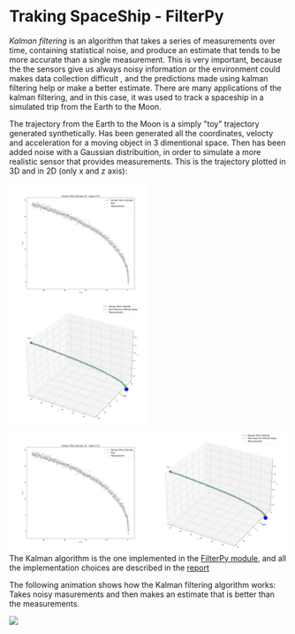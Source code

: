 # Traking SpaceShip - FilterPy

*Kalman filtering* is an algorithm that takes a series of measurements over time, containing statistical noise, and produce an estimate that tends to be more accurate than a single measurement. This is very important, because the the sensors give us always noisy information or the environment could makes data collection difficult , and the predictions made using kalman filtering help or make a better estimate.  There are many applications of the kalman filtering, and in this case, it was used to track a spaceship in a simulated trip from the Earth to the Moon.

The trajectory from the Earth to the Moon is a simply "toy" trajectory generated synthetically. Has been generated all the coordinates, velocty and acceleration for a moving object in 3 dimentional space. Then has been added noise with a Gaussian distribuition, in order to simulate a more realistic sensor that provides measurements. This is the trajectory plotted in 3D and in 2D (only x and z axis):

<div class="row" style= "display: table;">
  <div class="column">
    <img src="SpaceShip_3D\Plots\Kalman_Filter_Estimate_2D___Sigma_0.5.png" width="50%" style="float: left;"></img>
  </div>
  <div class="column">
    <img src="SpaceShip_3D\Plots\Kalman_Filter_Estimate___Sigma_0.5.png"width="50%" style="float: left;" ></img>
  </div>
</div>


<p float="left">
  <img src="SpaceShip_3D\Plots\Kalman_Filter_Estimate_2D___Sigma_0.5.png" width="50%" style="float: left;"></img>
  <img src="SpaceShip_3D\Plots\Kalman_Filter_Estimate___Sigma_0.5.png"width="50%" style="float: left;" ></img>
</p>


The Kalman algorithm is the one implemented in the <a  href="https://filterpy.readthedocs.io/en/latest/"> FilterPy module</a>, and all the implementation choices are described in the <a href="https://github.com/simocampi/Project-SpaceShip_FilterPy_Kalman/blob/master/REPORT.pdf"> report </a>


The following animation shows how the Kalman filtering algorithm works: Takes noisy masurements and then makes an estimate that is better than the measurements.

<img src="SpaceShip_3D\Animations\animaion_3d_prediction.gif" style=" margin-left: auto; margin-right: auto;" ></img>
 
